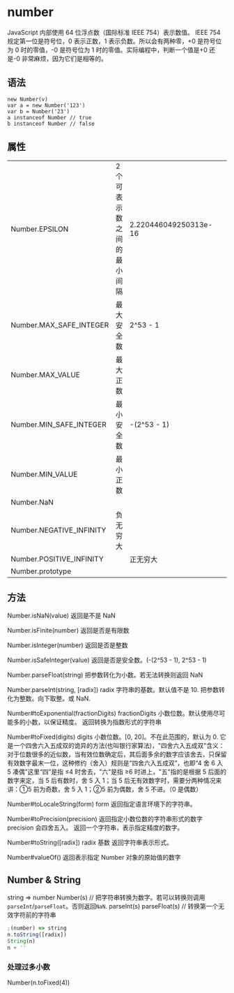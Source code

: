 # number

JavaScript 内部使用 64 位浮点数（国际标准 IEEE 754）表示数值。
IEEE 754 规定第一位是符号位，0 表示正数，1 表示负数。所以会有两种零，+0 是符号位为 0 时的零值，-0 是符号位为 1 时的零值。实际编程中，判断一个值是+0 还是-0 非常麻烦，因为它们是相等的。

## 语法

```
new Number(v)
var a = new Number('123')
var b = Number('23')
a instanceof Number // true
b instanceof Number // false
```

## 属性

|                          |                            |                       |     |     |
| ------------------------ | -------------------------- | --------------------- | --- | --- |
| Number.EPSILON           | 2 个可表示数之间的最小间隔 | 2.220446049250313e-16 |     |     |
| Number.MAX_SAFE_INTEGER  | 最大安全数                 | 2^53 - 1              |     |     |
| Number.MAX_VALUE         | 最大正数                   |                       |     |     |
| Number.MIN_SAFE_INTEGER  | 最小安全数                 | -(2^53 - 1)           |     |     |
| Number.MIN_VALUE         | 最小正数                   |                       |     |     |
| Number.NaN               |                            |                       |     |     |
| Number.NEGATIVE_INFINITY | 负无穷大                   |                       |     |     |
| Number.POSITIVE_INFINITY |                            | 正无穷大              |     |     |
| Number.prototype         |                            |                       |     |     |

## 方法

Number.isNaN(value)
返回是不是 NaN

Number.isFinite(number)
返回是否是有限数

Number.isInteger(number)
返回是否是整数

Number.isSafeInteger(value)
返回是否是安全数。(-(2^53 - 1), 2^53 - 1)

Number.parseFloat(string)
把参数转化为小数。若无法转换则返回 NaN

Number.parseInt(string, [radix])
radix 字符串的基数。默认值不是 10.
把参数转化为整数。向下取整。或 NaN.

Number#toExponential(fractionDigits)
fractionDigits 小数位数。默认使用尽可能多的小数，以保证精度。
返回转换为指数形式的字符串

Number#toFixed(digits)
digits 小数位数。[0, 20]。不在此范围的，默认为 0.
它是一个四舍六入五成双的诡异的方法(也叫银行家算法)，"四舍六入五成双"含义：对于位数很多的近似数，当有效位数确定后，其后面多余的数字应该舍去，只保留有效数字最末一位，这种修约（舍入）规则是“四舍六入五成双”，也即“4 舍 6 入 5 凑偶”这里“四”是指 ≤4 时舍去，"六"是指 ≥6 时进上，"五"指的是根据 5 后面的数字来定，当 5 后有数时，舍 5 入 1；当 5 后无有效数字时，需要分两种情况来讲：①5 前为奇数，舍 5 入 1；②5 前为偶数，舍 5 不进。（0 是偶数）

Number#toLocaleString(form)
form
返回指定语言环境下的字符串。

Number#toPrecision(precision) 返回指定小数位数的字符串形式的数字
precision
会四舍五入。
返回一个字符串，表示指定精度的数字。

Number#toString([radix])
radix 基数
返回字符串表示形式。

Number#valueOf()
返回表示指定 Number 对象的原始值的数字

## Number & String

string => number
Number(s)
// 把字符串转换为数字。若可以转换则调用`parseInt`/`parseFloat`。否则返回`NaN`.
parseInt(s)
parseFloat(s)
// 转换第一个无效字符前的字符串

```js
;(number) => string
n.toString([radix])
String(n)
n + ''
```

### 处理过多小数

Number(n.toFixed(4))
